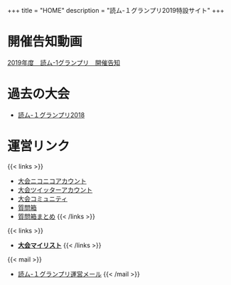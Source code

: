 +++
title = "HOME"
description = "読ム-１グランプリ2019特設サイト"
+++

# 開催告知動画

<script type="application/javascript" src="https://embed.nicovideo.jp/watch/1546322279/script?w=720&h=480"></script><noscript><a href="http://www.nicovideo.jp/watch/1546322279">2019年度　読ム-1グランプリ　開催告知</a></noscript>

# 過去の大会

- [読ム-１グランプリ2018](https://yomu1.netlify.com/)

# 運営リンク

{{< links >}}
- [大会ニコニコアカウント](http://www.nicovideo.jp/user/72128077)
- [大会ツイッターアカウント](https://twitter.com/Yomu_1GP)
- [大会コミュニティ](https://com.nicovideo.jp/community/co3737919)
- [質問箱](https://peing.net/yomu_1gp)
- [質問箱まとめ](https://twitter.com/i/moments/948073734111354881)
{{< /links >}}

{{< links >}}
- [**大会マイリスト**](http://www.nicovideo.jp/mylist/61478669)
{{< /links >}}

{{< mail >}}
- [読ム-１グランプリ運営メール](<mailto:yomuwan@outlook.jp>)
{{< /mail >}}

